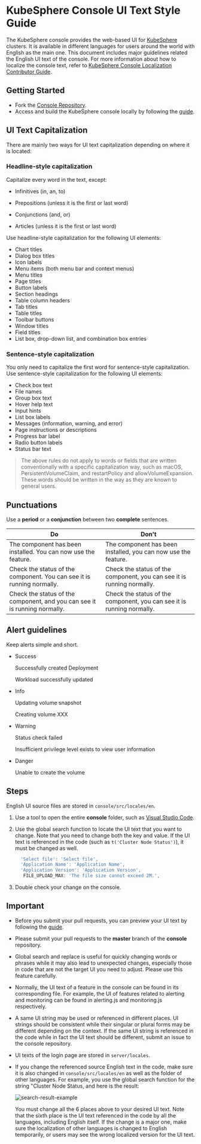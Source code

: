 # KubeSphere Console UI Text Style Guide

The KubeSphere console provides the web-based UI for [KubeSphere](https://github.com/kubesphere/kubesphere) clusters. It is available in different languages for users around the world with English as the main one. This document includes major guidelines related the English UI text of the console. For more information about how to localize the console text, refer to [KubeSphere Console Localization Contributor Guide](https://github.com/kubesphere/community/blob/master/sig-docs/localization/how-to-localize-console.md).

## Getting Started

- Fork the [Console Repository](https://github.com/kubesphere/console).
- Access and build the KubeSphere console locally by following the [guide](https://github.com/kubesphere/console/blob/master/README.md).

## UI Text Capitalization 

There are mainly two ways for UI text capitalization depending on where it is located:

### Headline-style capitalization

Capitalize every word in the text, except:

- Infinitives (in, an, to)

- Prepositions (unless it is the first or last word)

- Conjunctions (and, or)

- Articles (unless it is the first or last word)

Use headline-style capitalization for the following UI elements:

- Chart titles
- Dialog box titles
- Icon labels
- Menu items (both menu bar and context menus)
- Menu titles
- Page titles
- Button labels
- Section headings
- Table column headers
- Tab titles
- Table titles
- Toolbar buttons
- Window titles
- Field titles
- List box, drop-down list, and combination box entries

### Sentence-style capitalization

You only need to capitalize the first word for sentence-style capitalization. Use sentence-style capitalization for the following UI elements:

- Check box text
- File names
- Group box text
- Hover help text
- Input hints
- List box labels
- Messages (information, warning, and error)
- Page instructions or descriptions
- Progress bar label
- Radio button labels
- Status bar text

> The above rules do not apply to words or fields that are written conventionally with a specific capitalization way, such as macOS, PersistentVolumeClaim, and restartPolicy and allowVolumeExpansion. These words should be written in the way as they are known to general users.

## Punctuations

Use a **period** or a **conjunction** between two **complete** sentences.

| Do                                                           | Don't                                                        |
| ------------------------------------------------------------ | ------------------------------------------------------------ |
| The component has been installed. You can now use the feature. | The component has been installed, you can now use the feature. |
| Check the status of the component. You can see it is running normally. | Check the status of the component, you can see it is running normally. |
| Check the status of the component, and you can see it is running normally. | Check the status of the component, you can see it is running normally. |

## Alert guidelines

Keep alerts simple and short.

- Success

  Successfully created Deployment

  Workload successfully updated

- Info

  Updating volume snapshot

  Creating volume XXX

- Warning

  Status check failed

  Insufficient privilege level exists to view user information

- Danger

  Unable to create the volume

## Steps

English UI source files are stored in `console/src/locales/en`.

1. Use a tool to open the entire **console** folder, such as [Visual Studio Code](https://code.visualstudio.com/).

2. Use the global search function to locate the UI text that you want to change. Note that you need to change both the key and value. If the UI text is referenced in the code (such as `t('Cluster Node Status')`), it must be changed as well.

   ```js
     'Select file': 'Select file',
     'Application Name': 'Application Name',
     'Application Version': 'Application Version',
      FILE_UPLOAD_MAX: 'The file size cannot exceed 2M.',
   ```

3. Double check your change on the console.

## Important

- Before you submit your pull requests, you can preview your UI text by following the [guide](https://github.com/kubesphere/console/blob/master/README.md).

- Please submit your pull requests to the **master** branch of the **console** repository.

- Global search and replace is useful for quickly changing words or phrases while it may also lead to unexpected changes, especially those in code that are not the target UI you need to adjust. Please use this feature carefully.

- Normally, the UI text of a feature in the console can be found in its corresponding file. For example, the UI of features related to alerting and monitoring can be found in alerting.js and monitoring.js respectively.

- A same UI string may be used or referenced in different places. UI strings should be consistent while their singular or plural forms may be different depending on the context. If the same UI string is referenced in the code while in fact the UI text should be different, submit an issue to the console repository. 

- UI texts of the login page are stored in `server/locales`.

- If you change the referenced source English text in the code, make sure it is also changed in `console/src/locales/en` as well as the folder of other languages. For example, you use the global search function for the string "Cluster Node Status, and here is the result:

  ![search-result-example](https://ap3.qingstor.com/kubesphere-website/docs/20210308110524.png)

  You must change all the 6 places above to your desired UI text. Note that the sixth place is the UI text referenced in the code by all the languages, including English itself. If the change is a major one, make sure the localization of other languages is changed to English temporarily, or users may see the wrong localized version for the UI text.
